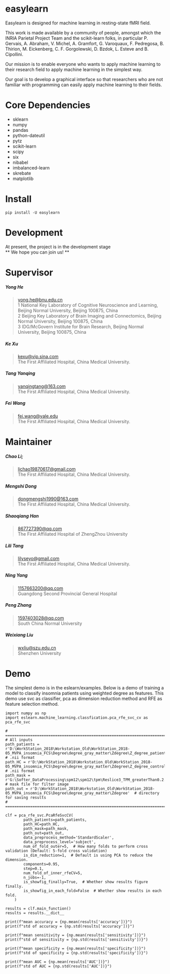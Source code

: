# easylearn   
Easylearn is designed for machine learning in resting-state fMRI field.   

This work is made available by a community of people, amongst which the INRIA Parietal Project Team and the scikit-learn folks, in particular P. Gervais, A. Abraham, V. Michel, A. Gramfort, G. Varoquaux, F. Pedregosa, B. Thirion, M. Eickenberg, C. F. Gorgolewski, D. Bzdok, L. Esteve and B. Cipollini.

Our mission is to enable everyone who wants to apply machine learning to their research field to apply machine learning in the simplest way.  

Our goal is to develop a graphical interface so that researchers who are not familiar with programming can easily apply machine learning to their fields.  

# Core Dependencies  
- sklearn
- numpy
- pandas
- python-dateutil
- pytz
- scikit-learn
- scipy
- six
- nibabel
- imbalanced-learn
- skrebate
- matplotlib

# Install  
```
pip install -U easylearn
```

# Development   
At present, the project is in the development stage  
** We hope you can join us! **

# Supervisor
##### Yong He  
>yong.he@bnu.edu.cn  
>1 National Key Laboratory of Cognitive Neuroscience and Learning, Beijing Normal University, Beijing 100875, China  
>2 Beijing Key Laboratory of Brain Imaging and Connectomics, Beijing Normal University, Beijing 100875, China  
>3 IDG/McGovern Institute for Brain Research, Beijing Normal University, Beijing 100875, China    
##### Ke Xu
>kexu@vip.sina.com  
>The First Affiliated Hospital, China Medical University. 
##### Tang Yanqing  
>yanqingtang@163.com  
>The First Affiliated Hospital, China Medical University.        
##### Fei Wang  
>fei.wang@yale.edu  
>The First Affiliated Hospital, China Medical University. 

# Maintainer    
##### Chao Li; 
>lichao19870617@gmail.com   
>The First Affiliated Hospital, China Medical University.      
##### Mengshi Dong  
>dongmengshi1990@163.com  
>The First Affiliated Hospital, China Medical University.    
##### Shaoqiang Han
>867727390@qq.com  
>The First Affiliated Hospital of ZhengZhou University
##### Lili Tang
>lilyseyo@gmail.com  
>The First Affiliated Hospital, China Medical University.    
##### Ning Yang  
>1157663200@qq.com  
>Guangdong Second Provincial General Hospital  
##### Peng Zhang
>1597403028@qq.com  
>South China Normal University 
##### Weixiang Liu  
>wxliu@szu.edu.cn  
>Shenzhen University        


# Demo
The simplest demo is in the eslearn/examples.
Below is a demo of training a model to classify insomnia patients using weighted degree as features.
This demo use svc as classifier, pca as dimension reduction method and RFE as feature selection method.
```
import numpy as np
import eslearn.machine_learning.classfication.pca_rfe_svc_cv as pca_rfe_svc

# =============================================================================
# All inputs
path_patients = r'D:\WorkStation_2018\Workstation_Old\WorkStation_2018-05_MVPA_insomnia_FCS\Degree\degree_gray_matter\Zdegree\Z_degree_patient\Weighted'  # .nii format
path_HC = r'D:\WorkStation_2018\Workstation_Old\WorkStation_2018-05_MVPA_insomnia_FCS\Degree\degree_gray_matter\Zdegree\Z_degree_control\Weighted'  # .nii format
path_mask = r'G:\Softer_DataProcessing\spm12\spm12\tpm\Reslice3_TPM_greaterThan0.2.nii'  # mask file for filter image
path_out = r'D:\WorkStation_2018\Workstation_Old\WorkStation_2018-05_MVPA_insomnia_FCS\Degree\degree_gray_matter\Zdegree'  # directory for saving results
# =============================================================================

clf = pca_rfe_svc.PcaRfeSvcCV(
        path_patients=path_patients,
        path_HC=path_HC,
        path_mask=path_mask,
        path_out=path_out,
        data_preprocess_method='StandardScaler',
        data_preprocess_level='subject',
        num_of_fold_outer=5,  # How many folds to perform cross validation (Default: 5-fold cross validation)
        is_dim_reduction=1,  # Default is using PCA to reduce the dimension.
        components=0.95, 
        step=0.1,
        num_fold_of_inner_rfeCV=5,
        n_jobs=-1,
        is_showfig_finally=True,  # Whether show results figure finally.
        is_showfig_in_each_fold=False  # Whether show results in each fold.
    )

results = clf.main_function()
results = results.__dict__

print(f"mean accuracy = {np.mean(results['accuracy'])}")
print(f"std of accuracy = {np.std(results['accuracy'])}")

print(f"mean sensitivity = {np.mean(results['sensitivity'])}")
print(f"std of sensitivity = {np.std(results['sensitivity'])}")

print(f"mean specificity = {np.mean(results['specificity'])}")
print(f"std of specificity = {np.std(results['specificity'])}")

print(f"mean AUC = {np.mean(results['AUC'])}")
print(f"std of AUC = {np.std(results['AUC'])}")
```